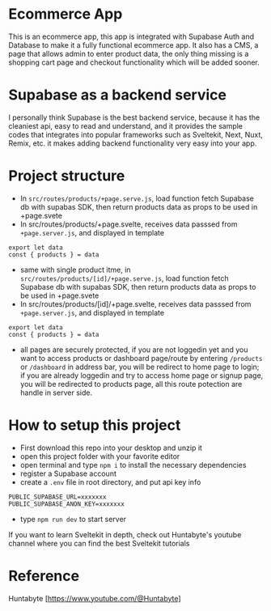 # Ecommerce App

This is an ecommerce app, this app is integrated with Supabase Auth and Database to make it a fully functional ecommerce app. It also has a CMS, a page that allows admin to enter product data, the only thing missing is a shopping cart page and checkout functionality which will be added sooner.

# Supabase as a backend service

I personally think Supabase is the best backend service, because it has the cleaniest api, easy to read and understand, and it provides the sample codes that integrates into popular frameworks such as Sveltekit, Next, Nuxt, Remix, etc. it makes adding backend functionality very easy into your app.

# Project structure

- In `src/routes/products/+page.serve.js`, load function fetch Supabase db with supabas SDK, then return products data as props to be used in +page.svete
- In src/routes/products/+page.svelte, receives data passsed from `+page.server.js`, and displayed in template
```
export let data
const { products } = data
```
- same with single product itme, in `src/routes/products/[id]/+page.serve.js`, load function fetch Supabase db with supabas SDK, then return products data as props to be used in +page.svete
- In src/routes/products/[id]/+page.svelte, receives data passsed from `+page.server.js`, and displayed in template
```
export let data
const { products } = data
```
- all pages are securely protected, if you are not loggedin yet and you want to access products or dashboard page/route by entering `/products` or `/dashboard` in address bar, you will be redirect to home page to login; if you are already loggedin and try to access home page or signup page, you will be redirected to products page, all this route potection are handle in server side.

# How to setup this project
- First download this repo into your desktop and unzip it
- open this project folder with your favorite editor 
- open terminal and type `npm i` to install the necessary dependencies
- register a Supabase account
- create a `.env` file in root directory, and put api key info
```
PUBLIC_SUPABASE_URL=xxxxxxx
PUBLIC_SUPABASE_ANON_KEY=xxxxxxx
```
- type `npm run dev` to start server

If you want to learn Sveltekit in depth, check out Huntabyte's youtube channel where you can find the best Sveltekit tutorials

# Reference
Huntabyte [https://www.youtube.com/@Huntabyte]